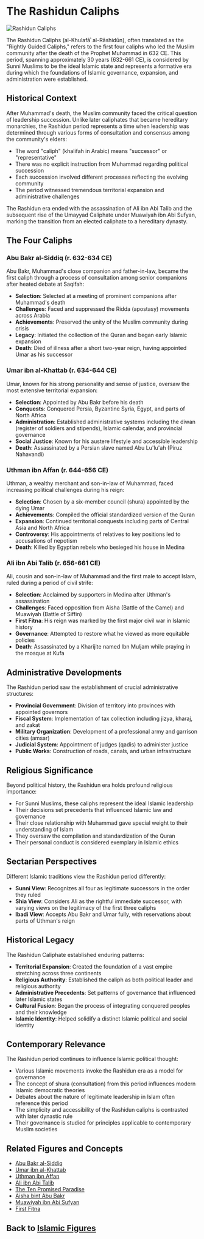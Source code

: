 # The Rashidun Caliphs

![Rashidun Caliphs](../../images/rashidun_caliphs.jpg)

The Rashidun Caliphs (al-Khulafāʾ al-Rāshidūn), often translated as the "Rightly Guided Caliphs," refers to the first four caliphs who led the Muslim community after the death of the Prophet Muhammad in 632 CE. This period, spanning approximately 30 years (632-661 CE), is considered by Sunni Muslims to be the ideal Islamic state and represents a formative era during which the foundations of Islamic governance, expansion, and administration were established.

## Historical Context

After Muhammad's death, the Muslim community faced the critical question of leadership succession. Unlike later caliphates that became hereditary monarchies, the Rashidun period represents a time when leadership was determined through various forms of consultation and consensus among the community's elders:

- The word "caliph" (khalifah in Arabic) means "successor" or "representative"
- There was no explicit instruction from Muhammad regarding political succession
- Each succession involved different processes reflecting the evolving community
- The period witnessed tremendous territorial expansion and administrative challenges

The Rashidun era ended with the assassination of Ali ibn Abi Talib and the subsequent rise of the Umayyad Caliphate under Muawiyah ibn Abi Sufyan, marking the transition from an elected caliphate to a hereditary dynasty.

## The Four Caliphs

### Abu Bakr al-Siddiq (r. 632-634 CE)

Abu Bakr, Muhammad's close companion and father-in-law, became the first caliph through a process of consultation among senior companions after heated debate at Saqifah:

- **Selection**: Selected at a meeting of prominent companions after Muhammad's death
- **Challenges**: Faced and suppressed the Ridda (apostasy) movements across Arabia
- **Achievements**: Preserved the unity of the Muslim community during crisis
- **Legacy**: Initiated the collection of the Quran and began early Islamic expansion
- **Death**: Died of illness after a short two-year reign, having appointed Umar as his successor

### Umar ibn al-Khattab (r. 634-644 CE)

Umar, known for his strong personality and sense of justice, oversaw the most extensive territorial expansion:

- **Selection**: Appointed by Abu Bakr before his death
- **Conquests**: Conquered Persia, Byzantine Syria, Egypt, and parts of North Africa
- **Administration**: Established administrative systems including the diwan (register of soldiers and stipends), Islamic calendar, and provincial governance
- **Social Justice**: Known for his austere lifestyle and accessible leadership
- **Death**: Assassinated by a Persian slave named Abu Lu'lu'ah (Piruz Nahavandi)

### Uthman ibn Affan (r. 644-656 CE)

Uthman, a wealthy merchant and son-in-law of Muhammad, faced increasing political challenges during his reign:

- **Selection**: Chosen by a six-member council (shura) appointed by the dying Umar
- **Achievements**: Compiled the official standardized version of the Quran
- **Expansion**: Continued territorial conquests including parts of Central Asia and North Africa
- **Controversy**: His appointments of relatives to key positions led to accusations of nepotism
- **Death**: Killed by Egyptian rebels who besieged his house in Medina

### Ali ibn Abi Talib (r. 656-661 CE)

Ali, cousin and son-in-law of Muhammad and the first male to accept Islam, ruled during a period of civil strife:

- **Selection**: Acclaimed by supporters in Medina after Uthman's assassination
- **Challenges**: Faced opposition from Aisha (Battle of the Camel) and Muawiyah (Battle of Siffin)
- **First Fitna**: His reign was marked by the first major civil war in Islamic history
- **Governance**: Attempted to restore what he viewed as more equitable policies
- **Death**: Assassinated by a Kharijite named Ibn Muljam while praying in the mosque at Kufa

## Administrative Developments

The Rashidun period saw the establishment of crucial administrative structures:

- **Provincial Government**: Division of territory into provinces with appointed governors
- **Fiscal System**: Implementation of tax collection including jizya, kharaj, and zakat
- **Military Organization**: Development of a professional army and garrison cities (amsar)
- **Judicial System**: Appointment of judges (qadis) to administer justice
- **Public Works**: Construction of roads, canals, and urban infrastructure

## Religious Significance

Beyond political history, the Rashidun era holds profound religious importance:

- For Sunni Muslims, these caliphs represent the ideal Islamic leadership
- Their decisions set precedents that influenced Islamic law and governance
- Their close relationship with Muhammad gave special weight to their understanding of Islam
- They oversaw the compilation and standardization of the Quran
- Their personal conduct is considered exemplary in Islamic ethics

## Sectarian Perspectives

Different Islamic traditions view the Rashidun period differently:

- **Sunni View**: Recognizes all four as legitimate successors in the order they ruled
- **Shia View**: Considers Ali as the rightful immediate successor, with varying views on the legitimacy of the first three caliphs
- **Ibadi View**: Accepts Abu Bakr and Umar fully, with reservations about parts of Uthman's reign

## Historical Legacy

The Rashidun Caliphate established enduring patterns:

- **Territorial Expansion**: Created the foundation of a vast empire stretching across three continents
- **Religious Authority**: Established the caliph as both political leader and religious authority
- **Administrative Precedents**: Set patterns of governance that influenced later Islamic states
- **Cultural Fusion**: Began the process of integrating conquered peoples and their knowledge
- **Islamic Identity**: Helped solidify a distinct Islamic political and social identity

## Contemporary Relevance

The Rashidun period continues to influence Islamic political thought:

- Various Islamic movements invoke the Rashidun era as a model for governance
- The concept of shura (consultation) from this period influences modern Islamic democratic theories
- Debates about the nature of legitimate leadership in Islam often reference this period
- The simplicity and accessibility of the Rashidun caliphs is contrasted with later dynastic rule
- Their governance is studied for principles applicable to contemporary Muslim societies

## Related Figures and Concepts

- [Abu Bakr al-Siddiq](./abu_bakr.md)
- [Umar ibn al-Khattab](./umar.md)
- [Uthman ibn Affan](./uthman.md)
- [Ali ibn Abi Talib](./ali.md)
- [The Ten Promised Paradise](./ten_promised_paradise.md)
- [Aisha bint Abu Bakr](./aisha.md)
- [Muawiyah ibn Abi Sufyan](./muawiyah.md)
- [First Fitna](../history/early_battles.md)

## Back to [Islamic Figures](./README.md)
